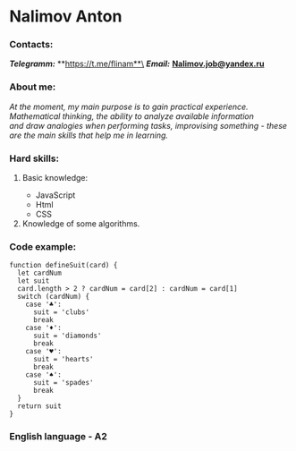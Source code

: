 # Nalimov Anton
### Contacts:
***Telegramm:*** **https://t.me/flinam**\
***Email:*** **Nalimov.job@yandex.ru**
### About me:

*At the moment, my main purpose is to gain practical experience.*\
*Mathematical thinking, the ability to analyze available information*\
*and draw analogies when performing tasks, improvising something - these*\
*are the main skills that help me in learning.*

### Hard skills:

<ol>
	<li>Basic knowledge:</li>
	<ul>
		<li>JavaScript</li>
		<li>Html</li>
		<li>CSS</li>
	</ul>
	<li>Knowledge of some algorithms.</li>
</ol>

### Code example:
```
function defineSuit(card) {
  let cardNum
  let suit
  card.length > 2 ? cardNum = card[2] : cardNum = card[1]
  switch (cardNum) {
    case '♣':
      suit = 'clubs'
      break
    case '♦':
      suit = 'diamonds'
      break
    case '♥':
      suit = 'hearts'
      break
    case '♠':
      suit = 'spades'
      break
  }
  return suit
}
```
### English language - A2